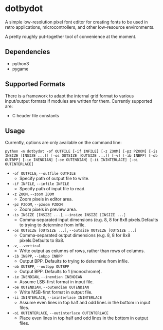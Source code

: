
# dotbydot

A simple low-resolution pixel font editor for creating fonts to be used in retro applications, microcontrollers, and other low-resource environments.

A pretty roughly put-together tool of convenience at the moment.

## Dependencies

- python3
- pygame

## Supported Formats

There is a framework to adapt the internal grid format to various input/output formats if modules are written for them. Currently supported are:

- C header file constants

## Usage

Currently, options are only available on the command line:

`python -m dotbydot -of OUTFILE [-if INFILE] [-z ZOOM] [-pz PZOOM]
   [-is INSIZE [INSIZE ...]] [-os OUTSIZE [OUTSIZE ...]] [-v]
   [-ib INBPP] [-ob OUTBPP] [-ie INENDIAN] [-oe OUTENDIAN]
   [-ii ININTERLACE] [-oi OUTINTERLACE]`

- `-of OUTFILE`, `--outfile OUTFILE`
  - Specify path of output file to write.
- `-if INFILE`, `--infile INFILE`
  - Specify path of input file to read.
- `-z ZOOM`, `--zoom ZOOM`
  - Zoom pixels in editor area.
- `-pz PZOOM`, `--pzoom PZOOM`
  - Zoom pixels in preview area.
- `-is INSIZE [INSIZE ...]`, `--insize INSIZE [INSIZE ...]`
  - Comma-separated input dimensions (e.g. 8, 8 for 8x8 pixels.Defaults to trying to determine from infile.
- `-os OUTSIZE [OUTSIZE ...]`, `--outsize OUTSIZE [OUTSIZE ...]`
  - Comma-separated output dimensions (e.g. 8, 8 for 8x8 pixels.Defaults to 8x8.
- `-v`, `--vertical`
  - Write output as columns of rows, rather than rows of columns.
- `-ib INBPP`, `--inbpp INBPP`
  - Output BPP. Defaults to trying to determine from infile.
- `-ob OUTBPP`, `--outbpp OUTBPP`
  - Output BPP. Defaults to 1 (monochrome).
- `-ie INENDIAN`, `--inendian INENDIAN`
  - Assume LSB-first format in input file.
- `-oe OUTENDIAN`, `--outendian OUTENDIAN`
  - Write MSB-first format in output file.
- `-ii ININTERLACE`, `--ininterlace ININTERLACE`
  - Assume even lines in top half and odd lines in the bottom in input files.
- `-oi OUTINTERLACE`, `--outinterlace OUTINTERLACE`
  - Place even lines in top half and odd lines in the bottom in output files.

